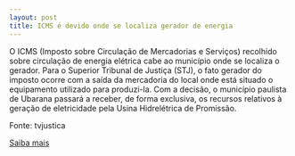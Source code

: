 ```yaml
---
layout: post
title: ICMS é devido onde se localiza gerador de energia
---
```

<p>O ICMS (Imposto sobre Circulação de Mercadorias e Serviços) recolhido sobre circulação de energia elétrica cabe ao município onde se localiza o gerador. Para o Superior Tribunal de Justiça (STJ), o fato gerador do imposto ocorre com a saída da mercadoria do local onde está situado o equipamento utilizado para produzi-la. Com a decisão, o município paulista de Ubarana passará a receber, de forma exclusiva, os recursos relativos à geração de eletricidade pela Usina Hidrelétrica de Promissão.</p><p>Fonte: tvjustica</p><p><a href="http://www.tvjustica.jus.br/maisnoticias.php?id_noticias=11347" target="_blank">Saiba mais </a></p>
